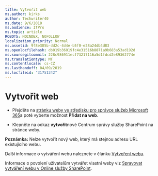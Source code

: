 ```yaml
---
title: Vytvořit web
ms.author: kirks
author: Techwriter40
ms.date: 9/6/2018
ms.audience: ITPro
ms.topic: article
ROBOTS: NOINDEX, NOFOLLOW
localization_priority: Normal
ms.assetid: 9f8e385b-dd2c-4d4e-b5f0-e28a24db4d83
ms.openlocfilehash: db019b36019fc4e31516b8871a9b683a53ad192d
ms.sourcegitcommit: 228c986911ecf73217116a5d1fdcd2e89362774e
ms.translationtype: MT
ms.contentlocale: cs-CZ
ms.lasthandoff: 04/09/2019
ms.locfileid: "31751342"
---
```

# <a name="create-a-site"></a>Vytvořit web

- Přejděte na [stránku weby ve středisku pro správce služeb Microsoft 365](https://portal.office.com/adminportal/home#/SitesList)a poté vyberte možnost **Přidat na web**. 
    
- Klepněte na odkaz **vytvořit**nové Centrum správy služby SharePoint na stránce weby. 
    
 **Poznámka:** Nelze vytvořit nový web, který má stejnou adresu URL existujícího webu. 
  
Další informace o vytváření webu naleznete v článku [Vytvoření webu](https://go.microsoft.com/fwlink/?linkid=866295).
  
Informace o povolení uživatelům vytvářet vlastní weby viz [Spravovat vytváření webu v Online služby SharePoint](https://go.microsoft.com/fwlink/?linkid=866296).
  

